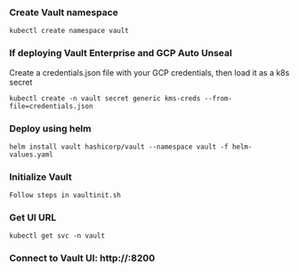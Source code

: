 ### Create Vault namespace

```shell
kubectl create namespace vault
```
### If deploying Vault Enterprise and GCP Auto Unseal
Create a credentials.json file with your GCP credentials, then load it as a k8s secret
```shell
kubectl create -n vault secret generic kms-creds --from-file=credentials.json
```
### Deploy using helm

```shell
helm install vault hashicorp/vault --namespace vault -f helm-values.yaml
```

### Initialize Vault

```shell
Follow steps in vaultinit.sh
```

### Get UI URL

```shell
kubectl get svc -n vault
```

### Connect to Vault UI: http://<vault-ui-external-ip>:8200
